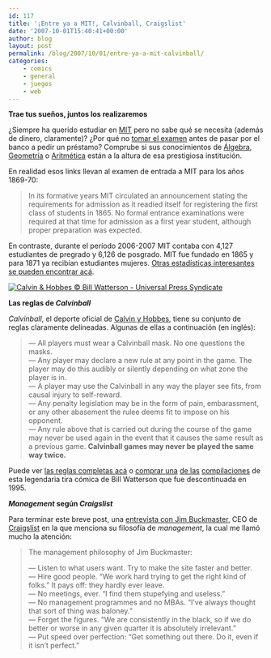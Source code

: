 ```yaml
---
id: 117
title: '¡Entre ya a MIT!, Calvinball, Craigslist'
date: '2007-10-01T15:40:41+00:00'
author: blog
layout: post
permalink: /blog/2007/10/01/entre-ya-a-mit-calvinball/
categories:
    - comics
    - general
    - juegos
    - web
---
```


**Trae tus sueños, juntos los realizaremos**

¿Siempre ha querido estudiar en [MIT](http://www.mit.edu) pero no sabe qué se necesita (además de dinero, claramente)? ¿Por qué no [tomar el examen](http://libraries.mit.edu/archives/exhibits/exam/) antes de pasar por el banco a pedir un préstamo? Comprube si sus conocimientos de [Álgebra](http://libraries.mit.edu/archives/exhibits/exam/algebra.html), [Geometría](http://libraries.mit.edu/archives/exhibits/exam/geometry.html) o [Aritmética](http://libraries.mit.edu/archives/exhibits/exam/arithmetic.html) están a la altura de esa prestigiosa institución.

En realidad esos links llevan al examen de entrada a MIT para los años 1869-70:

> In its formative years MIT circulated an announcement stating the requirements for admission as it readied itself for registering the first class of students in 1865. No formal entrance examinations were required at that time for admission as a first year student, although proper preparation was expected.

En contraste, durante el período 2006-2007 MIT contaba con 4,127 estudiantes de pregrado y 6,126 de posgrado. MIT fue fundado en 1865 y para 1871 ya recibían estudiantes mujeres. [Otras estadísticas interesantes se pueden encontrar acá](http://web.mit.edu/facts/).

[![Calvin & Hobbes © Bill Watterson - Universal Press Syndicate](//www.mauriciogiraldo.com/blog/wp-content/uploads/2007/10/calvinball.gif)](http://www.simplych.com/cb_rules.htm)

**Las reglas de *Calvinball***

*Calvinball*, el deporte oficial de [Calvin y Hobbes](http://en.wikipedia.org/wiki/Calvin_and_Hobbes "ver en Wikipedia"), tiene su conjunto de reglas claramente delineadas. Algunas de ellas a continuación (en inglés):

> — All players must wear a Calvinball mask. No one questions the masks.  
>  — Any player may declare a new rule at any point in the game. The player may do this audibly or silently depending on what zone the player is in.  
>  — A player may use the Calvinball in any way the player see fits, from causal injury to self-reward.  
>  — Any penalty legislation may be in the form of pain, embarassment, or any other abasement the rulee deems fit to impose on his opponent.  
>  — Any rule above that is carried out during the course of the game may never be used again in the event that it causes the same result as a previous game. **Calvinball games may never be played the same way twice.**

Puede ver [las reglas completas acá](http://www.simplych.com/cb_rules.htm) o [comprar una](http://www.amazon.com/gp/redirect.html?ie=UTF8&location=http%3A%2F%2Fwww.amazon.com%2FCalvin-Hobbes-Tenth-Anniversary-Book%2Fdp%2F0836204387%3Fie%3DUTF8%26s%3Dbooks%26qid%3D1191270017%26sr%3D8-2&tag=maurigiral-20&linkCode=ur2&camp=1789&creative=9325) [de las](http://www.amazon.com/gp/redirect.html?ie=UTF8&location=http%3A%2F%2Fwww.amazon.com%2FIts-Magical-World-Calvin-Collection%2Fdp%2F0836221362%3Fie%3DUTF8%26s%3Dbooks%26qid%3D1191270017%26sr%3D8-3&tag=maurigiral-20&linkCode=ur2&camp=1789&creative=9325) [compilaciones](http://www.amazon.com/gp/redirect.html?ie=UTF8&location=http%3A%2F%2Fwww.amazon.com%2FComplete-Calvin-Hobbes%2Fdp%2F0740748475%3Fie%3DUTF8%26s%3Dbooks%26qid%3D1191270017%26sr%3D8-1&tag=maurigiral-20&linkCode=ur2&camp=1789&creative=9325) de esta legendaria tira cómica de Bill Watterson que fue descontinuada en 1995.

***Management* según *Craigslist***

Para terminar este breve post, una [entrevista con Jim Buckmaster](http://sfbay.craigslist.org/about/press/ft.lucy.html), CEO de [Craigslist](http://www.craigslist.org) en la que menciona su filosofía de *management*, la cual me llamó mucho la atención:

> The management philosophy of Jim Buckmaster:
> 
>  — Listen to what users want. Try to make the site faster and better.  
>  — Hire good people. “We work hard trying to get the right kind of folks.” It pays off: they hardly ever leave.  
>  — No meetings, ever. “I find them stupefying and useless.”  
>  — No management programmes and no MBAs. “I’ve always thought that sort of thing was baloney.”  
>  — Forget the figures. “We are consistently in the black, so if we do better or worse in any given quarter it is absolutely irrelevant.”  
>  — Put speed over perfection: “Get something out there. Do it, even if it isn’t perfect.”